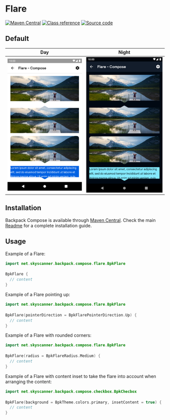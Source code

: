 # Flare

[![Maven Central](https://img.shields.io/maven-central/v/net.skyscanner.backpack/backpack-compose)](https://search.maven.org/artifact/net.skyscanner.backpack/backpack-compose)
[![Class reference](https://img.shields.io/badge/Class%20reference-Android-blue)](https://backpack.github.io/android/backpack-compose/net.skyscanner.backpack.compose.flare)
[![Source code](https://img.shields.io/badge/Source%20code-GitHub-lightgrey)](https://github.com/Skyscanner/backpack-android/tree/main/backpack-compose/src/main/kotlin/net/skyscanner/backpack/compose/flare)

## Default

| Day | Night |
| --- | --- |
| ![Flare component](https://raw.githubusercontent.com/Skyscanner/backpack-android/main/docs/compose/Flare/screenshots/default.png) |![Flare component - dark mode](https://raw.githubusercontent.com/Skyscanner/backpack-android/main/docs/compose/Flare/screenshots/default_dm.png) |

## Installation

Backpack Compose is available through [Maven Central](https://search.maven.org/artifact/net.skyscanner.backpack/backpack-compose). Check the main [Readme](https://github.com/skyscanner/backpack-android#installation) for a complete installation guide.

## Usage

Example of a Flare:

```Kotlin
import net.skyscanner.backpack.compose.flare.BpkFlare

BpkFlare {
  // content
}
```

Example of a Flare pointing up:

```Kotlin
import net.skyscanner.backpack.compose.flare.BpkFlare

BpkFlare(pointerDirection = BpkFlarePointerDirection.Up) {
  // content
}
```

Example of a Flare with rounded corners:

```Kotlin
import net.skyscanner.backpack.compose.flare.BpkFlare

BpkFlare(radius = BpkFlareRadius.Medium) {
  // content
}
```

Example of a Flare with content inset to take the flare into account when arranging the content:

```Kotlin
import net.skyscanner.backpack.compose.checkbox.BpkChecbox

BpkFlare(background = BpkTheme.colors.primary, insetContent = true) {
  // content
}
```
